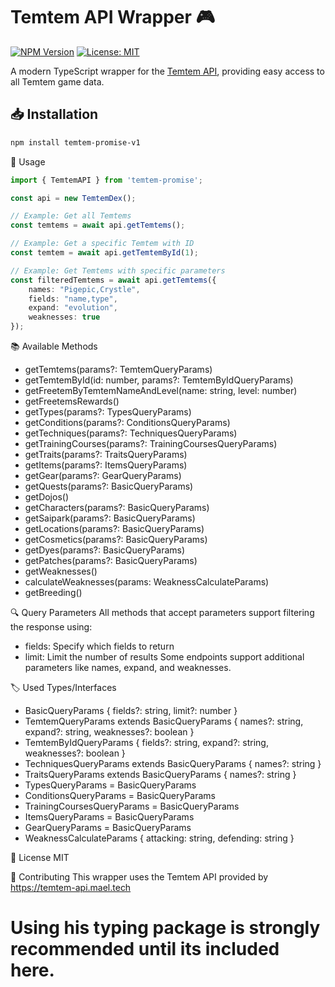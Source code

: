 # Temtem API Wrapper 🎮

[![NPM Version](https://img.shields.io/npm/v/temtem-promise-v1)](https://www.npmjs.com/package/temtem-promise-v1)
[![License: MIT](https://img.shields.io/badge/License-MIT-yellow.svg)](https://opensource.org/licenses/MIT)

A modern TypeScript wrapper for the [Temtem API](https://temtem-api.mael.tech), providing easy access to all Temtem game data.

## 📥 Installation

```sh
npm install temtem-promise-v1
```

🚀 Usage

```ts
import { TemtemAPI } from 'temtem-promise';

const api = new TemtemDex();

// Example: Get all Temtems
const temtems = await api.getTemtems();

// Example: Get a specific Temtem with ID
const temtem = await api.getTemtemById(1);

// Example: Get Temtems with specific parameters
const filteredTemtems = await api.getTemtems({
    names: "Pigepic,Crystle",
    fields: "name,type",
    expand: "evolution",
    weaknesses: true
});
```

📚 Available Methods
- getTemtems(params?: TemtemQueryParams)
- getTemtemById(id: number, params?: TemtemByIdQueryParams)
- getFreetemByTemtemNameAndLevel(name: string, level: number)
- getFreetemsRewards()
- getTypes(params?: TypesQueryParams)
- getConditions(params?: ConditionsQueryParams)
- getTechniques(params?: TechniquesQueryParams)
- getTrainingCourses(params?: TrainingCoursesQueryParams)
- getTraits(params?: TraitsQueryParams)
- getItems(params?: ItemsQueryParams)
- getGear(params?: GearQueryParams)
- getQuests(params?: BasicQueryParams)
- getDojos()
- getCharacters(params?: BasicQueryParams)
- getSaipark(params?: BasicQueryParams)
- getLocations(params?: BasicQueryParams)
- getCosmetics(params?: BasicQueryParams)
- getDyes(params?: BasicQueryParams)
- getPatches(params?: BasicQueryParams)
- getWeaknesses()
- calculateWeaknesses(params: WeaknessCalculateParams)
- getBreeding()

🔍 Query Parameters
All methods that accept parameters support filtering the response using:

- fields: Specify which fields to return
- limit: Limit the number of results
Some endpoints support additional parameters like names, expand, and weaknesses.

🏷️ Used Types/Interfaces
- BasicQueryParams { fields?: string, limit?: number }
- TemtemQueryParams extends BasicQueryParams { names?: string, expand?: string, weaknesses?: boolean }
- TemtemByIdQueryParams { fields?: string, expand?: string, weaknesses?: boolean }
- TechniquesQueryParams extends BasicQueryParams { names?: string }
- TraitsQueryParams extends BasicQueryParams { names?: string }
- TypesQueryParams = BasicQueryParams
- ConditionsQueryParams = BasicQueryParams
- TrainingCoursesQueryParams = BasicQueryParams
- ItemsQueryParams = BasicQueryParams
- GearQueryParams = BasicQueryParams
- WeaknessCalculateParams { attacking: string, defending: string }

📄 License
MIT

🤝 Contributing
This wrapper uses the Temtem API provided by https://temtem-api.mael.tech

# Using his typing package is strongly recommended until its included here.
